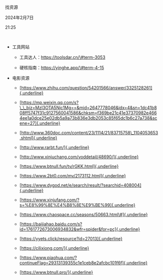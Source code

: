 找资源

2024年2月7日

21:25

 

-   工具网站

    -   工具达人：https://toolsdar.cn/\#term-3053

    -   硬核指南：https://yinghe.app/\#term-4-15

-   电影资源

    -   [https://www.zhihu.com/question/54201566/answer/3325128261]{.underline}

    -   [https://mp.weixin.qq.com/s?\_\_biz=MzI3OTA5Njc1Mg==&mid=2647778046&idx=4&sn=1dc41b808ff5747f31c9127560041586&chksm=f369be21c41e37370982e4664ee1a0dce25e02db5a9a73b836e3db2053c85f65dc1b6c27a738&scene=27]{.underline}

    -   [http://www.360doc.com/content/23/1114/21/83715758\_1104053653.shtml]{.underline}

    -   [http://www.rarbt.fun/]{.underline}

    -   [http://www.xinjuchang.com/voddetail/48690/]{.underline}

    -   [https://www.btnull.fun/tv/rGKK.html]{.underline}

    -   [https://www.2bt0.com/mv/2173112.html]{.underline}

    -   [https://www.dygod.net/e/search/result/?searchid=408004]{.underline}

    -   [https://www.xinjufang.com/?s=%E8%99%8E%E4%B8%8E%E9%BE%99]{.underline}

    -   [https://www.chaospace.cc/seasons/50663.html\#]{.underline}

    -   [https://baijiahao.baidu.com/s?id=1761772673006934832&wfr=spider&for=pc]{.underline}

    -   [https://yyets.click/resource?id=27013]{.underline}

    -   [https://cilixiong.com/]{.underline}

    -   [https://www.piaohua.com/?continueFlag=29313139355c1e1ceb8e2afcbc101f6f]{.underline}

    -   [https://www.btnull.pro/]{.underline}
